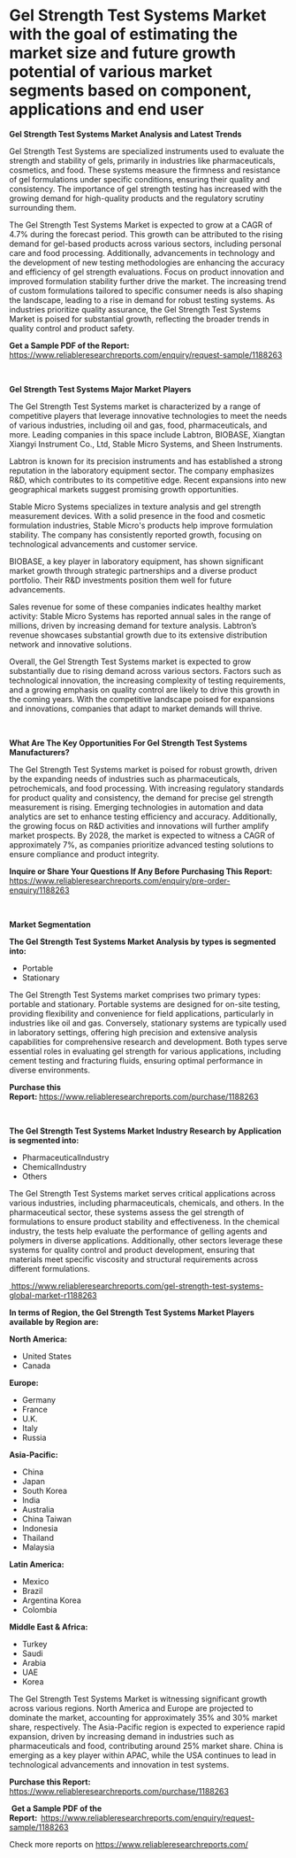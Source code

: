 <p><h1>Gel Strength Test Systems Market with the goal of estimating the market size and future growth potential of various market segments based on component, applications and end user</h1></p><p><strong>Gel Strength Test Systems Market Analysis and Latest Trends</strong></p>
<p><p>Gel Strength Test Systems are specialized instruments used to evaluate the strength and stability of gels, primarily in industries like pharmaceuticals, cosmetics, and food. These systems measure the firmness and resistance of gel formulations under specific conditions, ensuring their quality and consistency. The importance of gel strength testing has increased with the growing demand for high-quality products and the regulatory scrutiny surrounding them.</p><p>The Gel Strength Test Systems Market is expected to grow at a CAGR of 4.7% during the forecast period. This growth can be attributed to the rising demand for gel-based products across various sectors, including personal care and food processing. Additionally, advancements in technology and the development of new testing methodologies are enhancing the accuracy and efficiency of gel strength evaluations. Focus on product innovation and improved formulation stability further drive the market. The increasing trend of custom formulations tailored to specific consumer needs is also shaping the landscape, leading to a rise in demand for robust testing systems. As industries prioritize quality assurance, the Gel Strength Test Systems Market is poised for substantial growth, reflecting the broader trends in quality control and product safety.</p></p>
<p><strong>Get a Sample PDF of the Report:&nbsp;</strong> <a href="https://www.reliableresearchreports.com/enquiry/request-sample/1188263?utm_campaign=2230&utm_medium=2&utm_source=Github&utm_content=ia&utm_term=30032025&utm_id=gel-strength-test-systems">https://www.reliableresearchreports.com/enquiry/request-sample/1188263</a></p>
<p>&nbsp;</p>
<p><strong>Gel Strength Test Systems Major Market Players</strong></p>
<p><p>The Gel Strength Test Systems market is characterized by a range of competitive players that leverage innovative technologies to meet the needs of various industries, including oil and gas, food, pharmaceuticals, and more. Leading companies in this space include Labtron, BIOBASE, Xiangtan Xiangyi Instrument Co., Ltd, Stable Micro Systems, and Sheen Instruments.</p><p>Labtron is known for its precision instruments and has established a strong reputation in the laboratory equipment sector. The company emphasizes R&D, which contributes to its competitive edge. Recent expansions into new geographical markets suggest promising growth opportunities.</p><p>Stable Micro Systems specializes in texture analysis and gel strength measurement devices. With a solid presence in the food and cosmetic formulation industries, Stable Micro's products help improve formulation stability. The company has consistently reported growth, focusing on technological advancements and customer service.</p><p>BIOBASE, a key player in laboratory equipment, has shown significant market growth through strategic partnerships and a diverse product portfolio. Their R&D investments position them well for future advancements.</p><p>Sales revenue for some of these companies indicates healthy market activity: Stable Micro Systems has reported annual sales in the range of millions, driven by increasing demand for texture analysis. Labtron’s revenue showcases substantial growth due to its extensive distribution network and innovative solutions.</p><p>Overall, the Gel Strength Test Systems market is expected to grow substantially due to rising demand across various sectors. Factors such as technological innovation, the increasing complexity of testing requirements, and a growing emphasis on quality control are likely to drive this growth in the coming years. With the competitive landscape poised for expansions and innovations, companies that adapt to market demands will thrive.</p></p>
<p>&nbsp;</p>
<p><strong>What Are The Key Opportunities For Gel Strength Test Systems Manufacturers?</strong></p>
<p><p>The Gel Strength Test Systems market is poised for robust growth, driven by the expanding needs of industries such as pharmaceuticals, petrochemicals, and food processing. With increasing regulatory standards for product quality and consistency, the demand for precise gel strength measurement is rising. Emerging technologies in automation and data analytics are set to enhance testing efficiency and accuracy. Additionally, the growing focus on R&D activities and innovations will further amplify market prospects. By 2028, the market is expected to witness a CAGR of approximately 7%, as companies prioritize advanced testing solutions to ensure compliance and product integrity.</p></p>
<p><strong>Inquire or Share Your Questions If Any Before Purchasing This Report:</strong> <a href="https://www.reliableresearchreports.com/enquiry/pre-order-enquiry/1188263?utm_campaign=2230&utm_medium=2&utm_source=Github&utm_content=ia&utm_term=30032025&utm_id=gel-strength-test-systems">https://www.reliableresearchreports.com/enquiry/pre-order-enquiry/1188263</a></p>
<p>&nbsp;</p>
<p><strong>Market Segmentation</strong></p>
<p><strong>The Gel Strength Test Systems Market Analysis by types is segmented into:</strong></p>
<p><ul><li>Portable</li><li>Stationary</li></ul></p>
<p><p>The Gel Strength Test Systems market comprises two primary types: portable and stationary. Portable systems are designed for on-site testing, providing flexibility and convenience for field applications, particularly in industries like oil and gas. Conversely, stationary systems are typically used in laboratory settings, offering high precision and extensive analysis capabilities for comprehensive research and development. Both types serve essential roles in evaluating gel strength for various applications, including cement testing and fracturing fluids, ensuring optimal performance in diverse environments.</p></p>
<p><strong>Purchase this Report:&nbsp;</strong><a href="https://www.reliableresearchreports.com/purchase/1188263?utm_campaign=2230&utm_medium=2&utm_source=Github&utm_content=ia&utm_term=30032025&utm_id=gel-strength-test-systems">https://www.reliableresearchreports.com/purchase/1188263</a></p>
<p>&nbsp;</p>
<p><strong>The Gel Strength Test Systems Market Industry Research by Application is segmented into:</strong></p>
<p><ul><li>PharmaceuticalIndustry</li><li>ChemicalIndustry</li><li>Others</li></ul></p>
<p><p>The Gel Strength Test Systems market serves critical applications across various industries, including pharmaceuticals, chemicals, and others. In the pharmaceutical sector, these systems assess the gel strength of formulations to ensure product stability and effectiveness. In the chemical industry, the tests help evaluate the performance of gelling agents and polymers in diverse applications. Additionally, other sectors leverage these systems for quality control and product development, ensuring that materials meet specific viscosity and structural requirements across different formulations.</p></p>
<p><a href="https://www.reliableresearchreports.com/gel-strength-test-systems-global-market-r1188263?utm_campaign=2230&utm_medium=2&utm_source=Github&utm_content=ia&utm_term=30032025&utm_id=gel-strength-test-systems">&nbsp;https://www.reliableresearchreports.com/gel-strength-test-systems-global-market-r1188263</a></p>
<p><strong>In terms of Region, the Gel Strength Test Systems Market Players available by Region are:</strong></p>
<p>
    <p> <strong> North America: </strong>
        <ul>
            <li>United States</li>
            <li>Canada</li>
        </ul>
        </p> 
    <p> <strong> Europe: </strong>
        <ul>
            <li>Germany</li>
            <li>France</li>
            <li>U.K.</li>
            <li>Italy</li>
            <li>Russia</li>
        </ul>
        </p> 
    <p> <strong> Asia-Pacific: </strong>
        <ul>
            <li>China</li>
            <li>Japan</li>
            <li>South Korea</li>
            <li>India</li>
            <li>Australia</li>
            <li>China Taiwan</li>
            <li>Indonesia</li>
            <li>Thailand</li>
            <li>Malaysia</li>
        </ul>
        </p> 
    <p> <strong> Latin America: </strong>
        <ul>
            <li>Mexico</li>
            <li>Brazil</li>
            <li>Argentina Korea</li>
            <li>Colombia</li>
        </ul>
        </p> 
    <p> <strong> Middle East & Africa: </strong>
        <ul>
            <li>Turkey</li>
            <li>Saudi</li>
            <li>Arabia</li>
            <li>UAE</li>
            <li>Korea</li>
        </ul>
    </p>
    </p>
<p><p>The Gel Strength Test Systems Market is witnessing significant growth across various regions. North America and Europe are projected to dominate the market, accounting for approximately 35% and 30% market share, respectively. The Asia-Pacific region is expected to experience rapid expansion, driven by increasing demand in industries such as pharmaceuticals and food, contributing around 25% market share. China is emerging as a key player within APAC, while the USA continues to lead in technological advancements and innovation in test systems.</p></p>
<p><strong>Purchase this Report: </strong><a href="https://www.reliableresearchreports.com/purchase/1188263?utm_campaign=2230&utm_medium=2&utm_source=Github&utm_content=ia&utm_term=30032025&utm_id=gel-strength-test-systems">https://www.reliableresearchreports.com/purchase/1188263</a></p>
<p>&nbsp;<strong>Get a Sample PDF of the Report:&nbsp;&nbsp;</strong><a href="https://www.reliableresearchreports.com/enquiry/request-sample/1188263?utm_campaign=2230&utm_medium=2&utm_source=Github&utm_content=ia&utm_term=30032025&utm_id=gel-strength-test-systems">https://www.reliableresearchreports.com/enquiry/request-sample/1188263</a></p>
<p><strong></strong></p>
<p>Check more reports on <a href="https://www.reliableresearchreports.com/?utm_campaign=2230&utm_medium=2&utm_source=Github&utm_content=ia&utm_term=30032025&utm_id=gel-strength-test-systems">https://www.reliableresearchreports.com/</a></p>